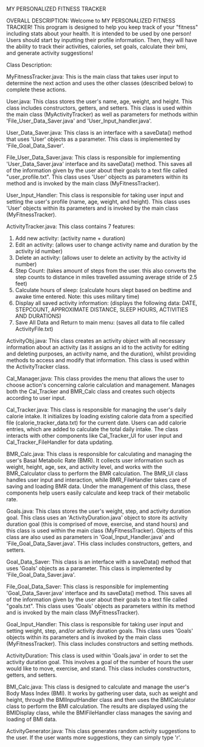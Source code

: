 MY PERSONALIZED FITNESS TRACKER

OVERALL DESCRIPTION:
Welcome to MY PERSONALIZED FITNESS TRACKER! This program is designed to help you keep track of your "fitness" including stats about your health.
It is intended to be used by one person! Users should start by inputting their profile information. Then, they will have
the ability to track their activities, calories, set goals, calculate their bmi, and generate activity suggestions! 



Class Description:

MyFitnessTracker.java: This is the main class that takes user input to determine the next action and uses the other classes (described below) to complete these actions.

User.java: This class stores the user's name, age, weight, and height. This class includes constructors, getters, and setters.  This class is used within the main class (MyActivityTracker) as well as parameters for methods within 'File_User_Data_Saver.java' and 'User_Input_handler.java'.

User_Data_Saver.java: This class is an interface with a saveData() method that uses 'User' objects as a parameter.  This class is implemented by 'File_Goal_Data_Saver'.

File_User_Data_Saver.java: This class is responsible for implementing 'User_Data_Saver.java' interface and its saveData() method.  This saves all of the information given by the user about their goals to a text file called "user_profile.txt". This class uses 'User' objects as parameters within its method and is invoked by the main class (MyFitnessTracker).

User_Input_Handler: This class is responsible for taking user input and setting the user's profile (name, age, weight, and height).  This class uses 'User' objects within its parameters and is invoked by the main class (MyFitnessTracker).

ActivityTracker.java: This class contains 7 features:
  1. Add new activity: (activity name + duration)
  2. Edit an activity: (allows user to change activity name and duration by the activity id number)
  3. Delete an activity: (allows user to delete an activity by the activity id number)
  4. Step Count: (takes amount of steps from the user. this also converts the step counts to distance in miles travelled assuming average stride of 2.5 feet)
  5. Calculate hours of sleep: (calculate hours slept based on bedtime and awake time entered. Note: this uses military time)
  6. Display all saved activity information: (displays the following data: DATE, STEPCOUNT, APPROXIMATE DISTANCE, SLEEP HOURS, ACTIVITIES AND DURATIONS)
  7. Save All Data and Return to main menu: (saves all data to file called ActivityFile.txt)

ActivityObj.java: This class creates an activity object with all necessary information about an activity (as it assigns an id to the activity for editing and deleting purposes,
an activity name, and the duration), whilst providing methods to access and modify that information. This class is used within the ActivityTracker class.

Cal_Manager.java:
This class provides the menu that allows the user to choose action's concerning calorie calculation and management. Manages both the Cal_Tracker and BMR_Calc class and creates such objects according to user input.

Cal_Tracker.java:
This class is responsible for managing the user's daily calorie intake. It initializes by loading existing calorie data from a specified file (calorie_tracker_data.txt) for the current date. Users can add calorie entries, which are added to calculate the total daily intake. The class interacts with other components like Cal_Tracker_UI for user input and Cal_Tracker_FileHandler for data updating.

BMR_Calc.java: 
This class is responsible for calculating and managing the user's Basal Metabolic Rate (BMR). It collects user information such as weight, height, age, sex, and activity level, and works with the BMR_Calculator class to perform the BMR calculation. The BMR_UI class handles user input and interaction, while BMR_FileHandler takes care of saving and loading BMR data. Under the management of this class, these components help users easily calculate and keep track of their metabolic rate.

Goals.java: This class stores the user's weight, step, and activity duration goal. This class uses an 'ActivityDuration.java' object  to store its activity duration goal (this is comprised of move, exercise, and stand hours) and this class is used within the main class (MyFitnessTracker). Objects of this class are also used as parameters in 'Goal_Input_Handler.java' and 'File_Goal_Data_Saver.java'. THis class includes constructors, getters, and setters.

Goal_Data_Saver: This class is an interface with a saveData() method that uses 'Goals' objects as a parameter.  This class is implemented by 'File_Goal_Data_Saver.java'.

File_Goal_Data_Saver: This class is responsible for implementing 'Goal_Data_Saver.java' interface and its saveData() method.  This saves all of the information given by the user about their goals to a text file called "goals.txt". This class uses 'Goals' objects as parameters within its method and is invoked by the main class (MyFitnessTracker).

Goal_Input_Handler: This class is responsible for taking user input and setting weight, step, and/or activity duration goals.  This class uses 'Goals' objects within its parameters and is invoked by the main class (MyFitnessTracker).  This class includes constructors and setting methods. 

ActivityDuration: This class is used within 'Goals.java' in order to set the activity duration goal.  This involves a goal of the number of hours the user would like to move, exercise, and stand.  This class includes constructors, getters, and setters. 

BMI_Calc.java:
This class is designed to calculate and manage the user's Body Mass Index (BMI). It works by gathering user data, such as weight and height, through the BMIInputHandler class and then uses the BMICalculator class to perform the BMI calculation. The results are displayed using the BMIDisplay class, while the BMIFileHandler class manages the saving and loading of BMI data.

ActivityGenerator.java: This class generates random activity suggestions to the user. If the user wants more suggestions, they can simply type 'r'.
